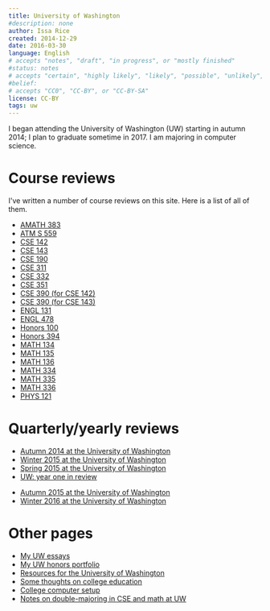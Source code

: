 ```yaml
---
title: University of Washington
#description: none
author: Issa Rice
created: 2014-12-29
date: 2016-03-30
language: English
# accepts "notes", "draft", "in progress", or "mostly finished"
#status: notes
# accepts "certain", "highly likely", "likely", "possible", "unlikely", "highly unlikely", "remote", "impossible", "log", "emotional", or "fiction"
#belief: 
# accepts "CC0", "CC-BY", or "CC-BY-SA"
license: CC-BY
tags: uw
---
```


I began attending the University of Washington (UW) starting in autumn 2014; I plan to graduate sometime in 2017.
I am majoring in computer science.

# Course reviews

I've written a number of course reviews on this site.
Here is a list of all of them.

- [AMATH 383]()
- [ATM S 559]()
- [CSE 142]()
- [CSE 143]()
- [CSE 190]()
- [CSE 311]()
- [CSE 332]()
- [CSE 351]()
- [CSE 390 (for CSE 142)]()
- [CSE 390 (for CSE 143)]()
- [ENGL 131]()
- [ENGL 478]()
- [Honors 100]()
- [Honors 394]()
- [MATH 134]()
- [MATH 135]()
- [MATH 136]()
- [MATH 334]()
- [MATH 335]()
- [MATH 336]()
- [PHYS 121]()

# Quarterly/yearly reviews

- [Autumn 2014 at the University of Washington]()
- [Winter 2015 at the University of Washington]()
- [Spring 2015 at the University of Washington]()
- [UW: year one in review]()

<!-- -->

- [Autumn 2015 at the University of Washington]()
- [Winter 2016 at the University of Washington]()

# Other pages

- [My UW essays]()
- [My UW honors portfolio]()
- [Resources for the University of Washington]()
- [Some thoughts on college education]()
- [College computer setup]()
- [Notes on double-majoring in CSE and math at UW]()

